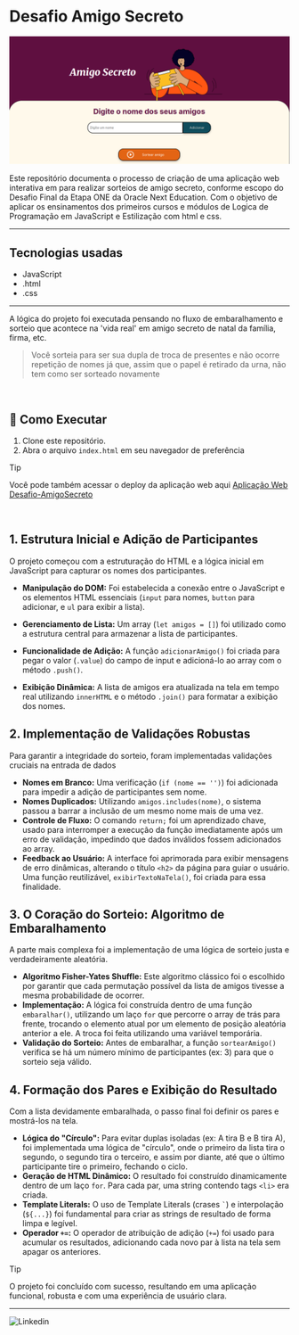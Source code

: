 # Desafio Amigo Secreto

![print_aplicacao_final](/assets/captura_de_tela_aplicacao_final.png)

Este repositório documenta o processo de criação de uma aplicação web interativa em para realizar sorteios de amigo secreto, conforme escopo do Desafio Final da Etapa ONE da Oracle Next Education. Com o objetivo de aplicar os ensinamentos dos primeiros cursos e módulos de Logica de Programação em JavaScript e Estilização com html e css.

---

## Tecnologias usadas
- JavaScript
- .html
- .css

---

A lógica do projeto foi executada pensando no fluxo de embaralhamento e sorteio que acontece na 'vida real' em amigo secreto de natal da família, firma, etc.

>  Você sorteia para ser sua dupla de troca de presentes e não ocorre repetição de nomes já que, assim que o papel é retirado da urna, não tem como ser sorteado novamente
<br/>

## 🚀 Como Executar

1. Clone este repositório.
2. Abra o arquivo `index.html` em seu navegador de preferência

> [!TIP]
> Você pode também acessar o deploy da aplicação web aqui [Aplicação Web Desafio-AmigoSecreto](https://sfer26.github.io/desafio-amigo-secreto/)

<br/>

## **1. Estrutura Inicial e Adição de Participantes**

O projeto começou com a estruturação do HTML e a lógica inicial em JavaScript para capturar os nomes dos participantes.

- **Manipulação do DOM:** Foi estabelecida a conexão entre o JavaScript e os elementos HTML essenciais (`input` para nomes, `button` para adicionar, e `ul` para exibir a lista).
    
- **Gerenciamento de Lista:** Um array (`let amigos = []`) foi utilizado como a estrutura central para armazenar a lista de participantes.
    
- **Funcionalidade de Adição:** A função `adicionarAmigo()` foi criada para pegar o valor (`.value`) do campo de input e adicioná-lo ao array com o método `.push()`.
    
- **Exibição Dinâmica:** A lista de amigos era atualizada na tela em tempo real utilizando `innerHTML` e o método `.join()` para formatar a exibição dos nomes.

## **2. Implementação de Validações Robustas**

Para garantir a integridade do sorteio, foram implementadas validações cruciais na entrada de dados
- **Nomes em Branco:** Uma verificação (`if (nome == '')`) foi adicionada para impedir a adição de participantes sem nome.
- **Nomes Duplicados:** Utilizando `amigos.includes(nome)`, o sistema passou a barrar a inclusão de um mesmo nome mais de uma vez.   
- **Controle de Fluxo:** O comando `return;` foi um aprendizado chave, usado para interromper a execução da função imediatamente após um erro de validação, impedindo que dados inválidos fossem adicionados ao array.   
- **Feedback ao Usuário:** A interface foi aprimorada para exibir mensagens de erro dinâmicas, alterando o título `<h2>` da página para guiar o usuário. Uma função reutilizável, `exibirTextoNaTela()`, foi criada para essa finalidade.

## **3. O Coração do Sorteio: Algoritmo de Embaralhamento**
A parte mais complexa foi a implementação de uma lógica de sorteio justa e verdadeiramente aleatória.
- **Algoritmo Fisher-Yates Shuffle:** Este algoritmo clássico foi o escolhido por garantir que cada permutação possível da lista de amigos tivesse a mesma probabilidade de ocorrer.
- **Implementação:** A lógica foi construída dentro de uma função `embaralhar()`, utilizando um laço `for` que percorre o array de trás para frente, trocando o elemento atual por um elemento de posição aleatória anterior a ele. A troca foi feita utilizando uma variável temporária.
- **Validação do Sorteio:** Antes de embaralhar, a função `sortearAmigo()` verifica se há um número mínimo de participantes (ex: 3) para que o sorteio seja válido.
## **4. Formação dos Pares e Exibição do Resultado**

Com a lista devidamente embaralhada, o passo final foi definir os pares e mostrá-los na tela.
- **Lógica do "Círculo":** Para evitar duplas isoladas (ex: A tira B e B tira A), foi implementada uma lógica de "círculo", onde o primeiro da lista tira o segundo, o segundo tira o terceiro, e assim por diante, até que o último participante tire o primeiro, fechando o ciclo.
- **Geração de HTML Dinâmico:** O resultado foi construído dinamicamente dentro de um laço `for`. Para cada par, uma string contendo tags `<li>` era criada. 
- **Template Literals:** O uso de Template Literals (crases `` ` ``) e interpolação (`${...}`) foi fundamental para criar as strings de resultado de forma limpa e legível.
- **Operador `+=`:** O operador de atribuição de adição (`+=`) foi usado para acumular os resultados, adicionando cada novo par à lista na tela sem apagar os anteriores.

> [!TIP]
> O projeto foi concluído com sucesso, resultando em uma aplicação funcional, robusta e com uma experiência de usuário clara.
---

![Linkedin](https://www.linkedin.com/in/stellafern)
